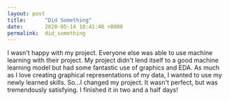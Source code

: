 ```yaml
---
layout: post
title:      "Did Something"
date:       2020-05-14 18:41:48 +0000
permalink:  did_something
---
```



I wasn't happy with my project. Everyone else was able to use machine learning with their project. My project didn't lend itself to a good machine learning model but had some fantastic use of graphics and EDA. As much as I love creating graphical representations of my data, I wanted to use my newly learned skills. So...I changed my project. It wasn't perfect, but was tremendously satisfying. I finished it in two and a half days! 
